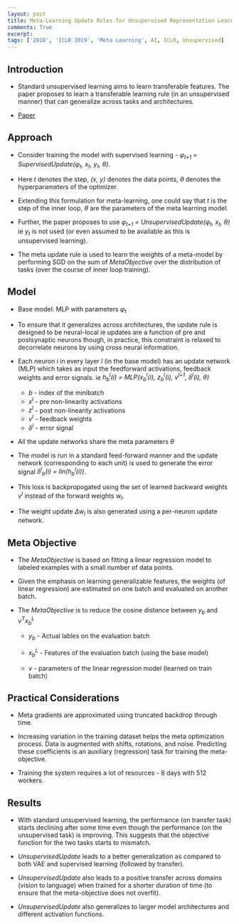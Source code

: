 ```yaml
---
layout: post
title: Meta-Learning Update Rules for Unsupervised Representation Learning
comments: True
excerpt: 
tags: ['2018', 'ICLR 2019', 'Meta Learning', AI, ICLR, Unsupervised]
---
```


## Introduction

* Standard unsupervised learning aims to learn transferable features. The paper proposes to learn a transferable learning rule (in an unsupervised manner) that can generalize across tasks and architectures.

* [Paper](https://arxiv.org/abs/1804.00222)

## Approach

* Consider training the model with supervised learning - *&phi;<sub>t+1</sub> = SupervisedUpdate(&phi;<sub>t</sub>, x<sub>t</sub>, y<sub>t</sub>, &theta;)*. 

* Here *t* denotes the step, *(x, y)* denotes the data points, *&theta;* denotes the hyperparameters of the optimizer.

* Extending this formulation for meta-learning, one could say that *t* is the step of the inner loop, *&theta;* are the parameters of the meta learning model.

* Further, the paper proposes to use *&phi;<sub>t+1</sub> = UnsupervisedUpdate(&phi;<sub>t</sub>, x<sub>t</sub>, &theta;)* ie *y<sub>t</sub>* is not used (or even assumed to be available as this is unsupervised learning).

* The meta update rule is used to learn the weights of a meta-model by performing SGD on the sum of *MetaObjective* over the distribution of tasks (over the course of inner loop training).

## Model

* Base model: MLP with parameters *&phi;<sub>t</sub>*

* To ensure that it generalizes across architectures, the update rule is designed to be neural-local ie updates are a function of pre and postsynaptic neurons though, in practice, this constraint is relaxed to decorrelate neurons by using cross neural information.

* Each neuron *i* in every layer *l* (in the base model) has an update network (MLP) which takes as input the feedforward activations, feedback weights and error signals. ie *h<sub>b</sub><sup>l</sup>(i) = MLP(x<sub>b</sub><sup>l</sup>(i), z<sub>b</sub><sup>l</sup>(i), v<sup>l+1</sup>,
&delta;<sup>l</sup>(i), &theta;)*

    * *b* - index of the minibatch
    * *x<sup>l</sup>* - pre non-linearity activations
    * *z<sup>l</sup>* - post non-linearity activations
    * *v<sup>l</sup>* - feedback weights
    * *&delta;<sup>l</sup>* - error signal

* All the update networks share the meta parameters *&theta;*

* The model is run in a standard feed-forward manner and the update network (corresponding to each unit) is used to generate the error signal *&delta;<sup>l</sup><sub>b</sub>(i) = lin(h<sub>b</sub><sup>l</sup>(i))*.

* This loss is backpropogated using the set of learned backward weights *v<sup>l</sup>* instead of the forward weights *w<sub>l</sub>*.

* The weight update *&Delta;w<sub>l</sub>* is also generated using a per-neuron update network.

## Meta Objective

* The *MetaObjective* is based on fitting a linear regression model to labeled examples with a small number of data points.

* Given the emphasis on learning generalizable features, the weights (of linear regression) are estimated on one batch and evaluated on another batch.

* The *MetaObjective* is to reduce the cosine distance between *y<sub>b</sub>* and *v<sup>T</sup>x<sub>b</sub><sup>L</sup>*

    * *y<sub>b</sub>* - Actual lables on the evaluation batch

    * *x<sub>b</sub><sup>L</sup>* - Features of the evaluation batch (using the base model)

    * *v* - parameters of the linear regression model (learned on train batch)

## Practical Considerations

* Meta gradients are approximated using truncated backdrop through time.

* Increasing variation in the training dataset helps the meta optimization process. Data is augmented with shifts, rotations, and noise. Predicting these coefficients is an auxiliary (regression) task for training the meta-objective.

* Training the system requires a lot of resources - 8 days with 512 workers.

## Results

* With standard unsupervised learning, the performance (on transfer task) starts declining after some time even though the performance (on the unsupervised task) is improving. This suggests that the objective function for the two tasks starts to mismatch.

* *UnsupervisedUpdate* leads to a better generalization as compared to both VAE and supervised learning (followed by transfer).

* *UnsupervisedUpdate* also leads to a positive transfer across domains (vision to language) when trained for a shorter duration of time (to ensure that the meta-objective does not overfit).

* *UnsupervisedUpdate* also generalizes to larger model architectures and different activation functions.